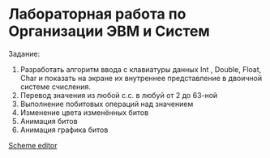 <h1>Лабораторная работа по Организации ЭВМ и Систем</h1>
<p>Задание:</p>
<ol start="1">
  <li>Разработать алгоритм ввода с клавиатуры данных  Int , Double, Float, Char  и  
показать на экране их внутреннее представление в двоичной системе 
счисления.</li>
  <li>Перевод значения из любой с.с. в любуй от 2 до 63-ной</li>
  <li>Выполнение побитовых операций над значением</li>
  <li>Изменение цвета изменённых битов</li>
  <li>Анимация битов</li>
  <li>Анимация графика битов</li>
</ol>
<a href="app.diagrams.net">Scheme editor </a>
